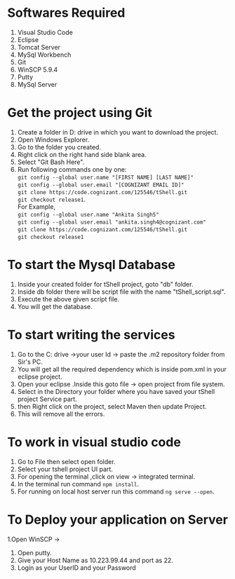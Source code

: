# Softwares Required  
1. Visual Studio Code
2. Eclipse
3. Tomcat Server
4. MySql Workbench
5. Git 
6. WinSCP 5.9.4
7. Putty
8. MySql Server

     
# Get the project using Git
1. Create a folder in D: drive in which you want to download the project.
2. Open Windows Explorer.
3. Go to the folder you created.
4. Right click on the right hand side blank area.
5. Select "Git Bash Here".
6. Run following commands one by one:  
`git config --global user.name "[FIRST NAME] [LAST NAME]"`     
`git config --global user.email "[COGNIZANT EMAIL ID]"`     
`git clone https://code.cognizant.com/125546/tShell.git`    
`git checkout release1`.  
For Example,  
`git config --global user.name "Ankita Singh5"`   
`git config --global user.email "ankita.singh4@cognizant.com"`    
`git clone https://code.cognizant.com/125546/tShell.git`    
`git checkout release1`

  
# To start the Mysql Database
1. Inside your created folder for tShell project, goto "db" folder.  
2. Inside db folder there will be script file with the name "tShell_script.sql".  
3. Execute the above given script file.
4. You will get the database.

# To start writing the services
1. Go to the C: drive ->your user Id -> paste the .m2 repository folder from Sir's PC.
2. You will get all the required dependency which is inside pom.xml in your eclipse project.
3. Open your eclipse .Inside this goto file -> open project from file system.
4. Select in the Directory your folder where you have saved your tShell project Service part.
5. then Right click on the project, select Maven  then update Project.
6. This will remove all the errors.

# To work in visual studio code
1. Go to File then select open folder.
2. Select your tshell project UI part.
3. For opening the terminal ,click on view -> integrated terminal.
4. In the terminal run command `npm install`.
5. For running on local host server run this command `ng serve --open`.

# To Deploy your application on Server
1.Open WinSCP ->
1. Open putty.
2. Give your Host Name as 10.223.99.44 and port as 22.
3. Login as your UserID and your Password